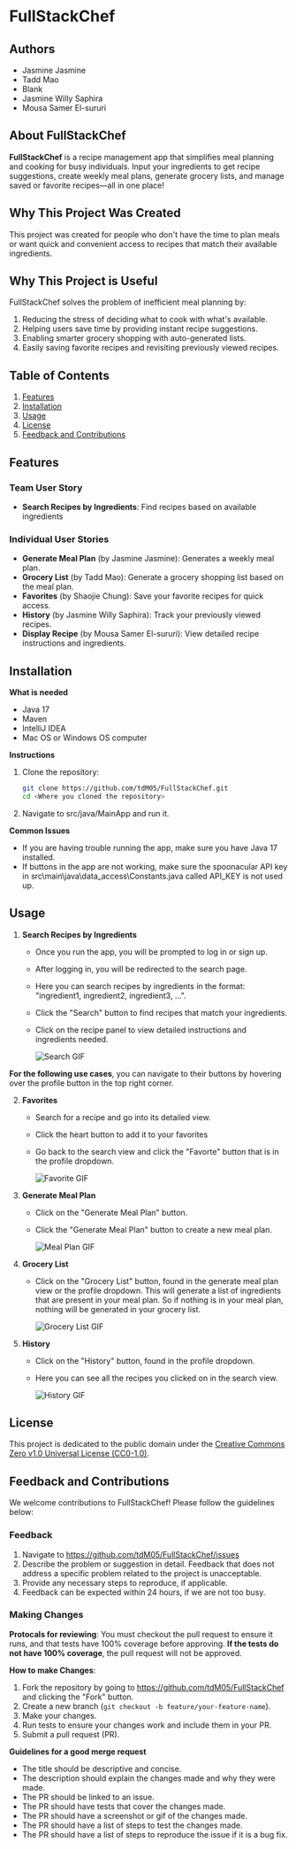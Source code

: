 # **FullStackChef**

## Authors
- Jasmine Jasmine
- Tadd Mao
- Blank
- Jasmine Willy Saphira
- Mousa Samer El-sururi

## About FullStackChef
**FullStackChef** is a recipe management app that simplifies meal planning and cooking for busy individuals. Input your ingredients to get recipe suggestions, create weekly meal plans, generate grocery lists, and manage saved or favorite recipes—all in one place!

## Why This Project Was Created
This project was created for people who don't have the time to plan meals or want quick and convenient access to recipes that match their available ingredients.

## Why This Project is Useful
FullStackChef solves the problem of inefficient meal planning by:

1. Reducing the stress of deciding what to cook with what's available.
2. Helping users save time by providing instant recipe suggestions.
3. Enabling smarter grocery shopping with auto-generated lists.
4. Easily saving favorite recipes and revisiting previously viewed recipes.

## Table of Contents
1. [Features](#features)
2. [Installation](#installation)
3. [Usage](#usage)
4. [License](#license)
5. [Feedback and Contributions](#feedback-and-contributions)

## Features
### Team User Story
- **Search Recipes by Ingredients**: Find recipes based on available ingredients

### Individual User Stories
- **Generate Meal Plan** (by Jasmine Jasmine): Generates a weekly meal plan.
- **Grocery List** (by Tadd Mao): Generate a grocery shopping list based on the meal plan.
- **Favorites** (by Shaojie Chung): Save your favorite recipes for quick access.
- **History** (by Jasmine Willy Saphira): Track your previously viewed recipes.
- **Display Recipe** (by Mousa Samer El-sururi): View detailed recipe instructions and ingredients.

## Installation
**What is needed**
- Java 17
- Maven
- IntelliJ IDEA
- Mac OS or Windows OS computer

**Instructions**
1. Clone the repository:
   ```bash
   git clone https://github.com/tdM05/FullStackChef.git
   cd <Where you cloned the repository>
   ```
2. Navigate to src/java/MainApp and run it.

**Common Issues**
- If you are having trouble running the app, make sure you have Java 17 installed.
- If buttons in the app are not working, make sure the spoonacular API key 
in src\main\java\data_access\Constants.java called API_KEY is not used up.

## Usage
1. **Search Recipes by Ingredients**
   - Once you run the app, you will be prompted to log in or sign up.
   - After logging in, you will be redirected to the search page.
   - Here you can search recipes by ingredients in the format: "ingredient1, ingredient2, ingredient3, ...".
   - Click the "Search" button to find recipes that match your ingredients.
   - Click on the recipe panel to view detailed instructions and ingredients needed.
     
   
     ![Search GIF](src/images/Search.gif)
     
**For the following use cases**, you can navigate to their buttons by hovering over the profile
   button in the top right corner.

   
2. **Favorites**
   - Search for a recipe and go into its detailed view.
   - Click the heart button to add it to your favorites
   - Go back to the search view and click the "Favorte" button that is in the profile dropdown.
   
      ![Favorite GIF](src/images/Favorite.gif)
   
3. **Generate Meal Plan**
    - Click on the "Generate Meal Plan" button.
    - Click the "Generate Meal Plan" button to create a new meal plan.
      
      ![Meal Plan GIF](src/images/MealPlan.gif)

4. **Grocery List**
    - Click on the "Grocery List" button, found in the generate meal plan view
   or the profile dropdown. This will generate a list of ingredients that are 
   present in your meal plan. So if nothing is in your meal plan, nothing will
   be generated in your grocery list.
   
      ![Grocery List GIF](src/images/GroceryList.gif)
5. **History**
    - Click on the "History" button, found in the profile dropdown.
    - Here you can see all the recipes you clicked on in the search view.
   
      ![History GIF](src/images/History.gif)

## License
This project is dedicated to the public domain under the [Creative Commons Zero v1.0 Universal License (CC0-1.0)](LICENSE).
## Feedback and Contributions
We welcome contributions to FullStackChef! Please follow the guidelines below:

### Feedback

1. Navigate to https://github.com/tdM05/FullStackChef/issues
2. Describe the problem or suggestion in detail. Feedback that does not
address a specific problem related to the project is unacceptable.
3. Provide any necessary steps to reproduce, if applicable.
4. Feedback can be expected within 24 hours, if we are not too busy.

### Making Changes
**Protocals for reviewing**:
You must checkout the pull request to ensure it runs, and that tests have 100% coverage
before approving. **If the tests do not have 100% coverage**, the pull request will not be approved.

**How to make Changes**:
1. Fork the repository by going to https://github.com/tdM05/FullStackChef and clicking the "Fork" button.
2. Create a new branch (`git checkout -b feature/your-feature-name`).
3. Make your changes.
4. Run tests to ensure your changes work and include them in your PR.
5. Submit a pull request (PR).

**Guidelines for a good merge request**
- The title should be descriptive and concise.
- The description should explain the changes made and why they were made.
- The PR should be linked to an issue.
- The PR should have tests that cover the changes made.
- The PR should have a screenshot or gif of the changes made.
- The PR should have a list of steps to test the changes made.
- The PR should have a list of steps to reproduce the issue if it is a bug fix.
